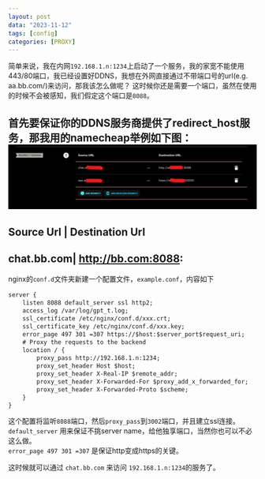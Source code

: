 ```yaml
---
layout: post
data: "2023-11-12"
tags: [config]
categories: [PROXY]
---
```

简单来说，我在内网`192.168.1.n:1234`上启动了一个服务，我的家宽不能使用443/80端口，我已经设置好DDNS，我想在外网直接通过不带端口号的url(e.g. aa.bb.com/)来访问，那我该怎么做呢？
这时候你还是需要一个端口，虽然在使用的时候不会被感知，我们假定这个端口是`8088`。

首先要保证你的DDNS服务商提供了redirect_host服务，那我用的namecheap举例如下图：
![namecheap](../images/324858.png)
--------
Source Url | Destination Url
--------
chat.bb.com| http://bb.com:8088:
--------

nginx的`conf.d`文件夹新建一个配置文件，`example.conf`，内容如下
```nginx
server {
    listen 8088 default_server ssl http2;
    access_log /var/log/gpt_t.log;
    ssl_certificate /etc/nginx/conf.d/xxx.crt;
    ssl_certificate_key /etc/nginx/conf.d/xxx.key;
    error_page 497 301 =307 https://$host:$server_port$request_uri;
    # Proxy the requests to the backend
    location / {
        proxy_pass http://192.168.1.n:1234;
        proxy_set_header Host $host;
        proxy_set_header X-Real-IP $remote_addr;
        proxy_set_header X-Forwarded-For $proxy_add_x_forwarded_for;
        proxy_set_header X-Forwarded-Proto $scheme;
    }
}
```
这个配置将监听`8088`端口，然后`proxy_pass`到`3002`端口，并且建立ssl连接。   
`default_server` 用来保证不挑server name，给他独享端口，当然你也可以不必这么做。   
`error_page 497 301 =307` 是保证http变成https的关键。

这时候就可以通过 `chat.bb.com` 来访问 `192.168.1.n:1234`的服务了。